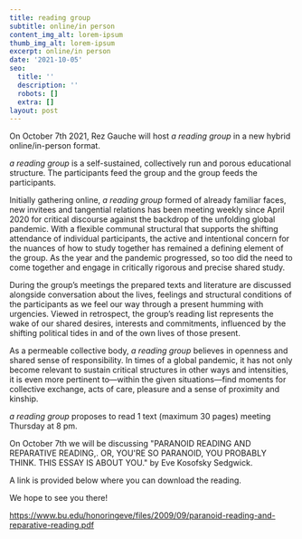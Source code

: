 ```yaml
---
title: reading group
subtitle: online/in person
content_img_alt: lorem-ipsum
thumb_img_alt: lorem-ipsum
excerpt: online/in person
date: '2021-10-05'
seo:
  title: ''
  description: ''
  robots: []
  extra: []
layout: post
---
```

On October 7th 2021, Rez Gauche will host *a reading group* in a new hybrid online/in-person format.

*a reading group* is a self-sustained, collectively run and porous educational structure. The participants feed the group and the group feeds the participants.

Initially gathering online, *a reading group* formed of already familiar faces, new invitees and tangential relations has been meeting weekly since April 2020 for critical discourse against the backdrop of the unfolding global pandemic. With a flexible communal structural that supports the shifting attendance of individual participants, the active and intentional concern for the nuances of how to study together has remained a defining element of the group. As the year and the pandemic progressed, so too did the need to come together and engage in critically rigorous and precise shared study.

During the group’s meetings the prepared texts and literature are discussed alongside conversation about the lives, feelings and structural conditions of the participants as we feel our way through a present humming with urgencies. Viewed in retrospect, the group’s reading list represents the wake of our shared desires, interests and commitments, influenced by the shifting political tides in and of the own lives of those present.

As a permeable collective body, *a reading group* believes in openness and shared sense of responsibility. In times of a global pandemic, it has not only become relevant to sustain critical structures in other ways and intensities, it is even more pertinent to—within the given situations—find moments for collective exchange, acts of care, pleasure and a sense of proximity and kinship.

*a reading group* proposes to read 1 text (maximum 30 pages) meeting Thursday at 8 pm.

On October 7th we will be discussing "PARANOID READING AND REPARATIVE READING,. OR, YOU'RE SO PARANOID, YOU PROBABLY THINK. THIS ESSAY IS ABOUT YOU." by Eve Kosofsky Sedgwick.

A link is provided below where you can download the reading.

We hope to see you there!

https://www.bu.edu/honoringeve/files/2009/09/paranoid-reading-and-reparative-reading.pdf
